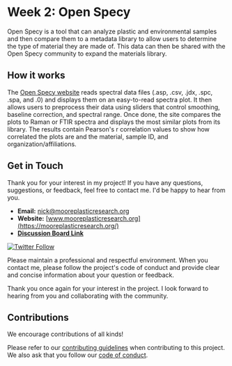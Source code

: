 # Week 2: Open Specy
Open Specy is a tool that can analyze plastic and environmental samples and then compare them to a metadata library to allow users to determine the type of material they are made of. This data can then be shared with the Open Specy community to expand the materials library.  


## How it works
The [Open Specy website](https://openanalysis.org/openspecy/) reads spectral data files (.asp, .csv, .jdx, .spc, .spa, and .0) and displays them on an easy-to-read spectra plot. It then allows users to preprocess their data using sliders that control smoothing, baseline correction, and spectral range. Once done, the site compares the plots to Raman or FTIR spectra and displays the most similar plots from its library. The results contain Pearson's r correlation values to show how correlated the plots are and the material, sample ID, and organization/affiliations. 

## Get in Touch

Thank you for your interest in my project! If you have any questions, suggestions, or feedback, feel free to contact me. I'd be happy to hear from you.

- **Email:** [nick@mooreplasticresearch.org](mailto:nick@mooreplasticresearch.org)
- **Website:** [www.mooreplasticresearch.org](https://mooreplasticresearch.org/)
- [**Discussion Board Link**](https://github.com/nickleong20/Week2_OpenSpecy/discussions/1)
  
[![Twitter Follow](https://img.shields.io/twitter/follow/MoorePlasticRes?style=social)](https://twitter.com/MoorePlasticRes)



Please maintain a professional and respectful environment. When you contact me, please follow the project's code of conduct and provide clear and concise information about your question or feedback. 

Thank you once again for your interest in the project. I look forward to hearing from you and collaborating with the community.

## Contributions
We encourage contributions of all kinds!

Please refer to our [contributing guidelines](https://github.com/nickleong20/Week2_OpenSpecy/blob/main/CONTRIBUTING.md) when contributing to this project. We also ask that you follow our [code of conduct](). 


